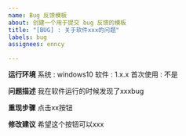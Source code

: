 ```yaml
---
name: Bug 反馈模板
about: 创建一个用于提交 bug 反馈的模板
title: "[BUG] : 关于软件xxx的问题"
labels: bug
assignees: enncy

---
```


**运行环境**
系统 : windows10
软件 : 1.x.x
首次使用 : 不是

**问题描述**
我在软件运行的时候发现了xxxbug

**重现步骤**
点击xx按钮

**修改建议**
希望这个按钮可以xxx
